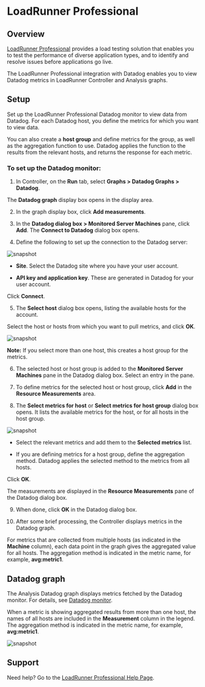 # LoadRunner Professional

## Overview

[LoadRunner Professional][7] provides a load testing solution that enables you to test the performance of diverse application types, and to identify and resolve issues before applications go live.


The LoadRunner Professional integration with Datadog enables you to view Datadog metrics in LoadRunner Controller and Analysis graphs.


## Setup

Set up the LoadRunner Professional Datadog monitor to view data from Datadog. For each Datadog host, you define the metrics for which you want to view data.


You can also create a **host group** and define metrics for the group, as well as the aggregation function to use. Datadog applies the function to the results from the relevant hosts, and returns the response for each metric.


### To set up the Datadog monitor:

1. In Controller, on the **Run** tab, select **Graphs > Datadog Graphs > Datadog**.

The **Datadog graph** display box opens in the display area.

2. In the graph display box, click **Add measurements**.

3. In the **Datadog dialog box > Monitored Server Machines** pane, click **Add**. The **Connect to Datadog** dialog box opens.

4. Define the following to set up the connection to the Datadog server:

![snapshot][2]

-  **Site**. Select the Datadog site where you have your user account.

-  **API key and application key**. These are generated in Datadog for your user account.

Click **Connect**.

5. The **Select host** dialog box opens, listing the available hosts for the account.

Select the host or hosts from which you want to pull metrics, and click **OK**.

![snapshot][3]

**Note:** If you select more than one host, this creates a host group for the metrics.

6. The selected host or host group is added to the **Monitored Server Machines** pane in the Datadog dialog box. Select an entry in the pane.

7. To define metrics for the selected host or host group, click **Add** in the **Resource Measurements** area.

8. The **Select metrics for host** or **Select metrics for host group** dialog box opens. It lists the available metrics for the host, or for all hosts in the host group.

![snapshot][4]

- Select the relevant metrics and add them to the **Selected metrics** list.

- If you are defining metrics for a host group, define the aggregation method. Datadog applies the selected method to the metrics from all hosts.


Click **OK**.


The measurements are displayed in the **Resource Measurements** pane of the Datadog dialog box.

9. When done, click **OK** in the Datadog dialog box.

10. After some brief processing, the Controller displays metrics in the Datadog graph.


For metrics that are collected from multiple hosts (as indicated in the **Machine** column), each data point in the graph gives the aggregated value for all hosts. The aggregation method is indicated in the metric name, for example, **avg:metric1**.

## Datadog graph

The Analysis Datadog graph displays metrics fetched by the Datadog monitor. For details, see [Datadog monitor][5].

When a metric is showing aggregated results from more than one host, the names of all hosts are included in the **Measurement** column in the legend. The aggregation method is indicated in the metric name, for example, **avg:metric1**.

![snapshot][6]

## Support

Need help? Go to the [LoadRunner Professional Help Page][1].


  
[1]: https://admhelp.microfocus.com/lr/en/2022-2022-r2/help/WebHelp/Content/WelcomeContent/c_Welcome.htm?tocpath=Get%20Started%7C_____1
[2]: https://github.com/DataDog/integrations-extras/blob/master/loadrunner/images/datadog-connect.png
[3]: https://github.com/DataDog/integrations-extras/blob/master/loadrunner/images/datadog-host.png
[4]: https://github.com/DataDog/integrations-extras/blob/master/loadrunner/images/datadog-metrics.png
[5]: https://admhelp.microfocus.com/lr/en/2022-2022-r2/help/WebHelp/Content/Controller/Datadog-monitor.htm
[6]: https://admhelp.microfocus.com/lr/en/2022-2022-r2/help/WebHelp/Content/Analysis/images/datadog-graph.png
[7]: https://www.microfocus.com/products/loadrunner-professional/overview